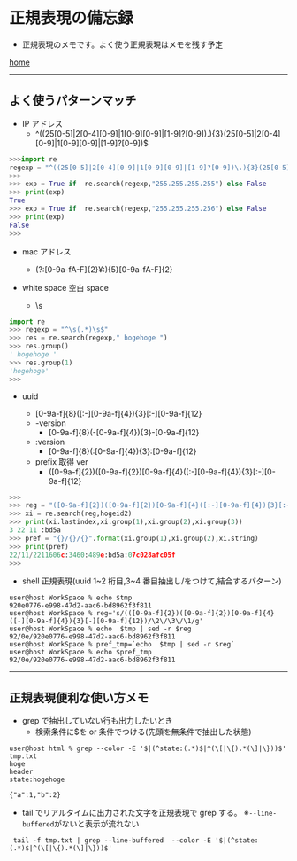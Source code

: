 # 正規表現の備忘録

- 正規表現のメモです。よく使う正規表現はメモを残す予定

[home](https://puppies-jp.github.io/MyUtils/)

---

## よく使うパターンマッチ

- IP アドレス
  - ^((25[0-5]|2[0-4][0-9]|1[0-9][0-9]|[1-9]?[0-9])\.){3}(25[0-5]|2[0-4][0-9]|1[0-9][0-9]|[1-9]?[0-9])$

```python
>>>import re
regexp = "^((25[0-5]|2[0-4][0-9]|1[0-9][0-9]|[1-9]?[0-9])\.){3}(25[0-5]|2[0-4][0-9]|1[0-9][0-9]|[1-9]?[0-9])$"
>>>
>>> exp = True if  re.search(regexp,"255.255.255.255") else False
>>> print(exp)
True
>>> exp = True if  re.search(regexp,"255.255.255.256") else False
>>> print(exp)
False
>>>
```

- mac アドレス

  - (?:[0-9a-fA-F]{2}¥:){5}[0-9a-fA-F]{2}

- white space 空白 space
  - \s

```python
import re
>>> regexp = "^\s(.*)\s$"
>>> res = re.search(regexp," hogehoge ")
>>> res.group()
' hogehoge '
>>> res.group(1)
'hogehoge'
>>>

```

- uuid

  - [0-9a-f]{8}([:-][0-9a-f]{4}){3}[:-][0-9a-f]{12}
  - -version
    - [0-9a-f]{8}(-[0-9a-f]{4}){3}-[0-9a-f]{12}
  - :version
    - [0-9a-f]{8}(:[0-9a-f]{4}){3}:[0-9a-f]{12}
  - prefix 取得 ver
    - ([0-9a-f]{2})([0-9a-f]{2})[0-9a-f]{4}([:-][0-9a-f]{4}){3}[:-][0-9a-f]{12}

```python
>>>
>>> reg = "([0-9a-f]{2})([0-9a-f]{2})[0-9a-f]{4}([:-][0-9a-f]{4}){3}[:-][0-9a-f]{12}"
>>> xi = re.search(reg,hogeid2)
>>> print(xi.lastindex,xi.group(1),xi.group(2),xi.group(3))
3 22 11 :bd5a
>>> pref = "{}/{}/{}".format(xi.group(1),xi.group(2),xi.string)
>>> print(pref)
22/11/2211606c:3460:489e:bd5a:07c028afc05f
>>>
```

- shell 正規表現(uuid 1~2 桁目,3~4 番目抽出し/をつけて,結合するパターン)

```shell
user@host WorkSpace % echo $tmp
920e0776-e998-47d2-aac6-bd8962f3f811
user@host WorkSpace % reg='s/(([0-9a-f]{2})([0-9a-f]{2})[0-9a-f]{4}([-][0-9a-f]{4}){3}[-][0-9a-f]{12})/\2\/\3\/\1/g'
user@host WorkSpace % echo  $tmp | sed -r $reg
92/0e/920e0776-e998-47d2-aac6-bd8962f3f811
user@host WorkSpace % pref_tmp=`echo  $tmp | sed -r $reg`
user@host WorkSpace % echo $pref_tmp
92/0e/920e0776-e998-47d2-aac6-bd8962f3f811
```

---

## 正規表現便利な使い方メモ

- grep で抽出していない行も出力したいとき
  - 検索条件に$を or 条件でつける(先頭を無条件で抽出した状態)

```shell
user@host html % grep --color -E '$|(^state:(.*)$|^(\[|\{).*(\]|\}))$' tmp.txt
hoge
header
state:hogehoge

{"a":1,"b":2}
```

- tail でリアルタイムに出力された文字を正規表現で grep する。
  ※`--line-buffered`がないと表示が流れない

```shell
 tail -f tmp.txt | grep --line-buffered  --color -E '$|(^state:(.*)$|^(\[|\{).*(\]|\}))$'
```
